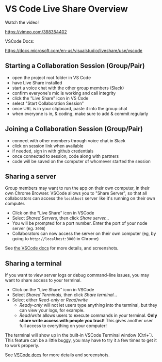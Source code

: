 # VS Code Live Share Overview

Watch the video!

https://vimeo.com/398354402

VSCode Docs:

https://docs.microsoft.com/en-us/visualstudio/liveshare/use/vscode

## Starting a Collaboration Session (Group/Pair)

- open the project root folder in VS Code
- have Live Share installed
- start a voice chat with the other group members (Slack)
- confirm everyone's mic is working and call integrity
- click the "Live Share" icon in VS Code
- select "Start Collaboration Session"
- once URL is in your clipboard, paste it into the group chat
- when everyone is in, & coding, make sure to add & commit regularly

## Joining a Collaboration Session (Group/Pair)

- connect with other members through voice chat in Slack
- click on session link when available
- if needed, sign in with github credentials
- once connected to session, code along with partners
- code will be saved on the computer of whomever started the session

## Sharing a server

Group members may want to run the app on their own computer, in their own Chrome Browser. VSCode allows you to "Share Server", so that all collaborators can access the `localhost` server like it's running on their own computer.

- Click on the "Live Share" icon in VSCode
- Select _Shared Servers_, then click _Share server..._
- You will be prompted for a port number. Enter the port of your node server (eg. `3000`)
- Collaborators can now access the server on their own computer (eg, by going to `http://localhost:3000` in Chrome)

See [the VSCode docs](https://docs.microsoft.com/en-us/visualstudio/liveshare/use/vscode#share-a-server) for more details, and screenshots.

## Sharing a terminal

If you want to view server logs or debug command-line issues, you may want to share access to your terminal. 

- Click on the "Live Share" icon in VSCode
- Select _Shared Terminals_, then click _Share terminal..._
- Select either _Read-only_ or _Read/write_
  - _Ready-only_ will not let users type anything into the terminal, but they can view your logs, for example. 
  - _Read/write_ allows users to execute commands in your terminal. **Only share write access with people you trust!** This gives another user full access to everything on your computer!

The terminal will show up in the built-in VSCode Terminal window (Ctrl+`). This feature can be a little buggy, you may have to try it a few times to get it to work properly.

See [VSCode docs](https://docs.microsoft.com/en-us/visualstudio/liveshare/use/vscode#share-a-terminal) for more details and screenshots.